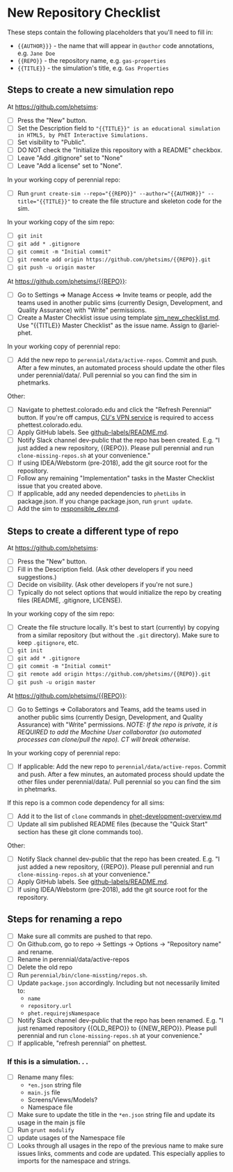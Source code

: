 # New Repository Checklist

These steps contain the following placeholders that you'll need to fill in:

- `{{AUTHOR}}}` - the name that will appear in `@author` code annotations, e.g. `Jane Doe`
- `{{REPO}}` - the repository name, e.g. `gas-properties`
- `{{TITLE}}` - the simulation's title, e.g. `Gas Properties`

## Steps to create a new simulation repo

At https://github.com/phetsims:
- [ ] Press the "New" button.
- [ ] Set the Description field to `"{{TITLE}}" is an educational simulation in HTML5, by PhET Interactive Simulations.`
- [ ] Set visibility to "Public".
- [ ] DO NOT check the "Initialize this repository with a README" checkbox.
- [ ] Leave "Add .gitignore" set to "None"
- [ ] Leave "Add a license" set to "None".

In your working copy of perennial repo:
- [ ] Run `grunt create-sim --repo="{{REPO}}" --author="{{AUTHOR}}" --title="{{TITLE}}"` to create the file structure and skeleton code for the sim.

In your working copy of the sim repo:
- [ ] `git init`
- [ ] `git add * .gitignore`
- [ ] `git commit -m "Initial commit"`
- [ ] `git remote add origin https://github.com/phetsims/{{REPO}}.git`
- [ ] `git push -u origin master`

At https://github.com/phetsims/{{REPO}}:
- [ ] Go to Settings => Manage Access => Invite teams or people, add the teams used in another public sims (currently Design, Development, and Quality Assurance) with "Write" permissions.
- [ ] Create a Master Checklist issue using template [sim_new_checklist.md](https://github.com/phetsims/phet-info/blob/master/checklists/sim_new_checklist.md). Use "{{TITLE}} Master Checklist" as the issue name. Assign to @ariel-phet.

In your working copy of perennial repo:
- [ ] Add the new repo to `perennial/data/active-repos`. Commit and push. After a few minutes, an automated process should update the other files under perennial/data/. Pull perennial so you can find the sim in phetmarks.

Other:
- [ ] Navigate to phettest.colorado.edu and click the "Refresh Perennial" button. If you're off campus, [CU's VPN service](https://oit.colorado.edu/services/network-internet-services/vpn) is required to access phettest.colorado.edu.
- [ ] Apply GitHub labels. See [github-labels/README.md](https://github.com/phetsims/phet-info/blob/master/github-labels/README.md).
- [ ] Notify Slack channel dev-public that the repo has been created. E.g. "I just added a new repository, {{REPO}}. Please pull perennial and run `clone-missing-repos.sh` at your convenience."
- [ ] If using IDEA/Webstorm (pre-2018), add the git source root for the repository.
- [ ] Follow any remaining "Implementation" tasks in the Master Checklist issue that you created above.
- [ ] If applicable, add any needed dependencies to `phetLibs` in package.json. If you change package.json, run `grunt update`.
- [ ] Add the sim to [responsible_dev.md](https://github.com/phetsims/phet-info/blob/master/sim-info/responsible_dev.md).

## Steps to create a different type of repo

At https://github.com/phetsims:
- [ ] Press the "New" button.
- [ ] Fill in the Description field.  (Ask other developers if you need suggestions.)
- [ ] Decide on visibility. (Ask other developers if you're not sure.)
- [ ] Typically do not select options that would initialize the repo by creating files (README, .gitignore, LICENSE).

In your working copy of the sim repo:
- [ ] Create the file structure locally. It's best to start (currently) by copying from a similar repository (but without the `.git` directory). Make sure to keep `.gitignore`, etc.
- [ ] `git init`
- [ ] `git add * .gitignore`
- [ ] `git commit -m "Initial commit"`
- [ ] `git remote add origin https://github.com/phetsims/{{REPO}}.git`
- [ ] `git push -u origin master`

At https://github.com/phetsims/{{REPO}}:
- [ ] Go to Settings => Collaborators and Teams, add the teams used in another public sims (currently Design, Development, and Quality Assurance) with "Write" permissions. _NOTE: If the repo is private, it is REQUIRED to add the Machine User collaborator (so automated processes can clone/pull the repo). CT will break otherwise._

In your working copy of perennial repo:
- [ ] If applicable: Add the new repo to `perennial/data/active-repos`. Commit and push. After a few minutes, an automated process should update the other files under perennial/data/. Pull perennial so you can find the sim in phetmarks.

If this repo is a common code dependency for all sims:
- [ ] Add it to the list of `clone` commands in [phet-development-overview.md](https://github.com/phetsims/phet-info/blob/master/doc/phet-development-overview.md)
- [ ] Update all sim published README files (because the "Quick Start" section has these git clone commands too).

Other:
- [ ] Notify Slack channel dev-public that the repo has been created. E.g. "I just added a new repository, {{REPO}}. Please pull perennial and run `clone-missing-repos.sh` at your convenience."
- [ ] Apply GitHub labels. See [github-labels/README.md](https://github.com/phetsims/phet-info/blob/master/github-labels/README.md).
- [ ] If using IDEA/Webstorm (pre-2018), add the git source root for the repository.

## Steps for renaming a repo
- [ ] Make sure all commits are pushed to that repo.
- [ ] On Github.com, go to repo -> Settings -> Options -> "Repository name"  and rename.
- [ ] Rename in perennial/data/active-repos
- [ ] Delete the old repo
- [ ] Run `perennial/bin/clone-missting/repos.sh`.
- [ ] Update `package.json` accordingly. Including but not necessarily limited to:
  * `name`
  * `repository.url`
  * `phet.requirejsNamespace`
- [ ] Notify Slack channel dev-public that the repo has been renamed. E.g. "I just renamed repository {{OLD_REPO}} to {{NEW_REPO}}. Please pull perennial and run `clone-missing-repos.sh` at your convenience."
- [ ] If applicable, "refresh perennial" on phettest.

### If this is a simulation. . .
  - [ ] Rename many files:   
    * `*en.json` string file
    * `main.js` file
    * Screens/Views/Models? 
    * Namespace file
  - [ ] Make sure to update the title in the `*en.json` string file and update its usage in the main js file
  - [ ] Run `grunt modulify`
  - [ ] update usages of the Namespace file
  - [ ] Looks through all usages in the repo of the previous name to make sure issues links, comments and code are updated.
  This especially applies to imports for the namespace and strings.
